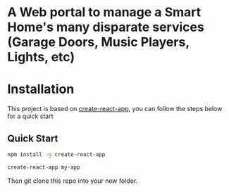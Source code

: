 # A Web portal to manage a Smart Home's many disparate services (Garage Doors, Music Players, Lights, etc)

# Installation
This project is based on [create-react-app](https://github.com/facebookincubator/create-react-app), you can follow the steps below for a quick start

## Quick Start
```sh
npm install -g create-react-app

create-react-app my-app

```
  
Then git clone this repo into your new folder.
